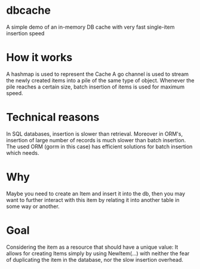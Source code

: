 # dbcache
A simple demo of an in-memory DB cache with very fast single-item insertion speed

# How it works
A hashmap is used to represent the Cache
A go channel is used to stream the newly created items into a pile of the same type of object.
Whenever the pile reaches a certain size, batch insertion of items is used for maximum speed.

# Technical reasons
In SQL databases, insertion is slower than retrieval. Moreover in ORM's, insertion of large number of records is much slower than batch insertion.
The used ORM (gorm in this case) has efficient solutions for batch insertion which needs.

# Why
Maybe you need to create an Item and insert it into the db, then you may want to further interact with this item by relating it into another table in some way or another. 

# Goal
Considering the item as a resource that should have a unique value:
It allows for creating Items simply by using NewItem(...) with neither the fear of duplicating the item in the database, nor the slow insertion overhead.
